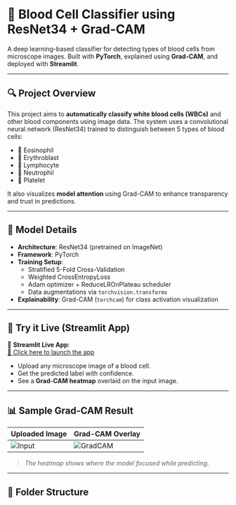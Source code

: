 # 🧪 Blood Cell Classifier using ResNet34 + Grad-CAM

A deep learning-based classifier for detecting types of blood cells from microscope images. Built with **PyTorch**, explained using **Grad-CAM**, and deployed with **Streamlit**.

---

## 🔍 Project Overview

This project aims to **automatically classify white blood cells (WBCs)** and other blood components using image data. The system uses a convolutional neural network (ResNet34) trained to distinguish between 5 types of blood cells:

- 🧪 Eosinophil
- 🧠 Erythroblast
- 🧬 Lymphocyte
- 🧲 Neutrophil
- 🧫 Platelet

It also visualizes **model attention** using Grad-CAM to enhance transparency and trust in predictions.

---

## 🧠 Model Details

- **Architecture**: ResNet34 (pretrained on ImageNet)
- **Framework**: PyTorch
- **Training Setup**:
  - Stratified 5-Fold Cross-Validation
  - Weighted CrossEntropyLoss
  - Adam optimizer + ReduceLROnPlateau scheduler
  - Data augmentations via `torchvision.transforms`
- **Explainability**: Grad-CAM (`torchcam`) for class activation visualization

---

## 🧪 Try it Live (Streamlit App)

🚀 **Streamlit Live App**:  
[🔗 Click here to launch the app](https://blood-cell-classifier-4dkswvwtf8imuyk8hef2z8.streamlit.app/)

- Upload any microscope image of a blood cell.
- Get the predicted label with confidence.
- See a **Grad-CAM heatmap** overlaid on the input image.

---

## 📊 Sample Grad-CAM Result

| Uploaded Image | Grad-CAM Overlay |
|----------------|------------------|
| ![Input](./assets/sample_cell.jpg) | ![GradCAM](./assets/sample_gradcam.jpg) |

> *The heatmap shows where the model focused while predicting.*

---

## 📁 Folder Structure


